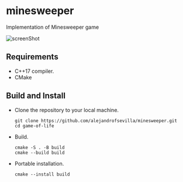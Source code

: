 # minesweeper
Implementation of Minesweeper game

![screenShot](https://github.com/user-attachments/assets/76ff4e9e-cca9-4e43-a076-02c93787f898)

## Requirements
* C++17 compiler.
* CMake

## Build and Install
- Clone the repository to your local machine.
   ```terminal
   git clone https://github.com/alejandrofsevilla/minesweeper.git
   cd game-of-life
   ```
- Build.
   ```terminal
   cmake -S . -B build
   cmake --build build
   ```
- Portable installation.
   ```terminal
   cmake --install build
   ```
